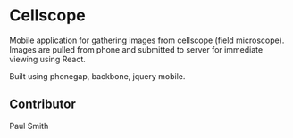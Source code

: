 # Cellscope

Mobile application for gathering images from cellscope (field microscope). Images are pulled from phone and submitted to server for immediate viewing using React.

Built using phonegap, backbone, jquery mobile.

## Contributor
Paul Smith
